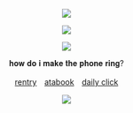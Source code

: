 <p align="center"

![](https://64.media.tumblr.com/cabe2e67076a1395e6dc72a4d5b9c82d/5608c1ce863f9968-f4/s250x400/7769e2b6b02f7576cd628ddf762d31f665323f7f.gifv)

</p>

<p align="center"

![](https://pixels.crd.co/assets/images/gallery28/9fe0b14a.gif?v=87a16b78)

</p>

<p align="center"

![](https://i.pinimg.com/564x/be/d4/e8/bed4e875342fdea30d9a3b38e6ddaf06.jpg)

</p>

<p align="center"

𝐡𝐨𝐰 𝐝𝐨 𝐢 𝐦𝐚𝐤𝐞 𝐭𝐡𝐞 𝐩𝐡𝐨𝐧𝐞 𝐫𝐢𝐧𝐠?

</p>

<p align="center"

[rentry](https://rentry.co/athousandwavesunderthemoon)　[atabook](https://phrayanaga.atabook.org/)　[daily click](https://arab.org/click-to-help/palestine/)

</p>

<p align="center"

![](https://64.media.tumblr.com/c87b78839963bc4ea3cfd71e6af031f6/55e3046c34c38e44-9f/s400x600/b2d780a240d18c60dd11c8bb0c561ee4f83c5fe6.gifv)

</p>
